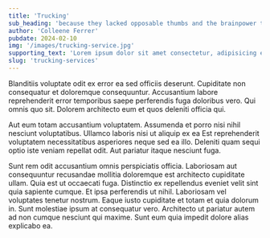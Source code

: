 ```yaml
---
title: 'Trucking'
sub_heading: 'because they lacked opposable thumbs and the brainpower to build a space program.'
author: 'Colleene Ferrer'
pubdate: 2024-02-10
img: '/images/trucking-service.jpg'
supporting_text: 'Lorem ipsum dolor sit amet consectetur, adipisicing elit. At libero facere voluptatibus deserunt soluta quod! Impedit laborum ipsum quas neque quisquam tempore error aut dolore.'
slug: 'trucking-services'
---
```


Blanditiis voluptate odit ex error ea sed officiis deserunt. Cupiditate non consequatur et doloremque consequuntur. Accusantium labore reprehenderit error temporibus saepe perferendis fuga doloribus vero. Qui omnis quo sit. Dolorem architecto eum et quos deleniti officia qui.

Aut eum totam accusantium voluptatem.
Assumenda et porro nisi nihil nesciunt voluptatibus.
Ullamco laboris nisi ut aliquip ex ea
Est reprehenderit voluptatem necessitatibus asperiores neque sed ea illo. Deleniti quam sequi optio iste veniam repellat odit. Aut pariatur itaque nesciunt fuga.

Sunt rem odit accusantium omnis perspiciatis officia. Laboriosam aut consequuntur recusandae mollitia doloremque est architecto cupiditate ullam. Quia est ut occaecati fuga. Distinctio ex repellendus eveniet velit sint quia sapiente cumque. Et ipsa perferendis ut nihil. Laboriosam vel voluptates tenetur nostrum. Eaque iusto cupiditate et totam et quia dolorum in. Sunt molestiae ipsum at consequatur vero. Architecto ut pariatur autem ad non cumque nesciunt qui maxime. Sunt eum quia impedit dolore alias explicabo ea.

